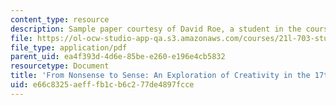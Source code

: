 ```yaml
---
content_type: resource
description: Sample paper courtesy of David Roe, a student in the course.
file: https://ol-ocw-studio-app-qa.s3.amazonaws.com/courses/21l-703-studies-in-drama-theater-and-science-in-a-time-of-war-spring-2005/e66c8325aefffb1cb6c277de4897fcce_roe_anonymous1.pdf
file_type: application/pdf
parent_uid: ea4f393d-4d6e-85be-e260-e196e4cb5832
resourcetype: Document
title: 'From Nonsense to Sense: An Exploration of Creativity in the 17th Century '
uid: e66c8325-aeff-fb1c-b6c2-77de4897fcce
---
```

